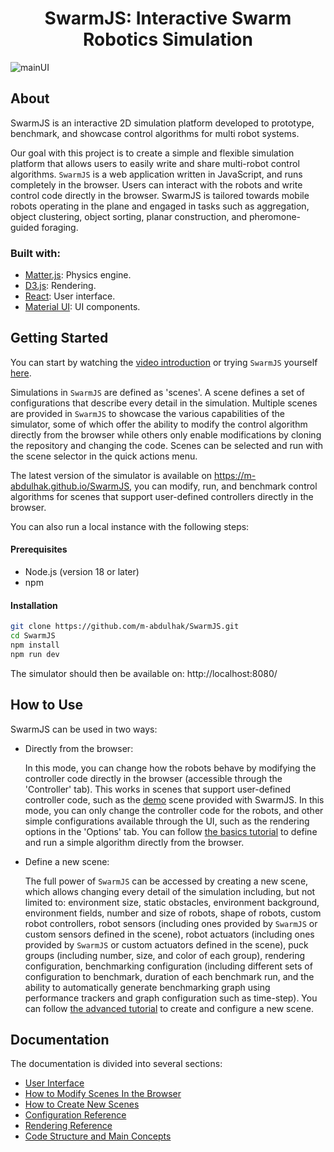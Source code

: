 <h1 align="center" >
SwarmJS: Interactive Swarm Robotics Simulation
</h1>

![mainUI](https://github.com/m-abdulhak/SwarmJS/assets/5468250/8df0998f-d18b-43c2-a09a-dec78cdc28b8)

## About
SwarmJS is an interactive 2D simulation platform developed to prototype, benchmark, and showcase control algorithms for multi robot systems.

Our goal with this project is to create a simple and flexible simulation platform that allows users to easily write and share multi-robot control algorithms. `SwarmJS` is a web application written in JavaScript, and runs completely in the browser. Users can interact with the robots and write control code directly in the browser.
SwarmJS is tailored towards mobile robots operating in the plane and engaged in tasks such as aggregation, object clustering, object sorting, planar construction, and pheromone-guided foraging.

### Built with:
* [Matter.js](https://github.com/liabru/matter-js): Physics engine.
* [D3.js](https://github.com/d3/d3): Rendering. 
* [React](https://github.com/facebook/react): User interface.
* [Material UI](https://github.com/mui/material-ui):  UI components.

## Getting Started

You can start by watching the [video introduction](https://www.youtube.com/watch?v=LUtpTkcM_ZI) or trying `SwarmJS` yourself [here](https://m-abdulhak.github.io/SwarmJS).

Simulations in `SwarmJS` are defined as 'scenes'. A scene defines a set of configurations that describe every detail in the simulation. Multiple scenes are provided in `SwarmJS` to showcase the various capabilities of the simulator, some of which offer the ability to modify the control algorithm directly from the browser while others only enable modifications by cloning the repository and changing the code. Scenes can be selected and run with the scene selector in the quick actions menu.

The latest version of the simulator is available on https://m-abdulhak.github.io/SwarmJS, you can modify, run, and benchmark control algorithms for scenes that support user-defined controllers directly in the browser.

You can also run a local instance with the following steps: 

#### Prerequisites
* Node.js (version 18 or later)
* npm

#### Installation
```sh
git clone https://github.com/m-abdulhak/SwarmJS.git
cd SwarmJS
npm install
npm run dev
```
The simulator should then be available on: http://localhost:8080/

## How to Use
SwarmJS can be used in two ways:

* Directly from the browser:

  In this mode, you can change how the robots behave by modifying the controller code directly in the browser (accessible through the 'Controller' tab). This works in scenes that support user-defined controller code, such as the [demo](https://m-abdulhak.github.io/SwarmJS/?scene=demo) scene provided with SwarmJS.
  In this mode, you can only change the controller code for the robots, and other simple configurations available through the UI, such as the rendering options in the 'Options' tab. You can follow [the basics tutorial](./doc/basics-tutorial.md) to define and run a simple algorithm directly from the browser.

* Define a new scene:

  The full power of `SwarmJS` can be accessed by creating a new scene, which allows changing every detail of the simulation including, but not limited to: environment size, static obstacles, environment background, environment fields, number and size of robots, shape of robots, custom robot controllers, robot sensors (including ones provided by `SwarmJS` or custom sensors defined in the scene), robot actuators (including ones provided by `SwarmJS` or custom actuators defined in the scene), puck groups (including number, size, and color of each group), rendering configuration, benchmarking configuration (including different sets of configuration to benchmark, duration of each benchmark run, and the ability to automatically generate benchmarking graph using performance trackers and graph configuration such as time-step). You can follow [the advanced tutorial](./doc/advanced-tutorial.md) to create and configure a new scene.

## Documentation

The documentation is divided into several sections:
* [User Interface](./doc/user-interface.md)
* [How to Modify Scenes In the Browser](./doc/basics-tutorial.md)
* [How to Create New Scenes](./doc/advanced-tutorial.md)
* [Configuration Reference](./doc/configuration-reference.md)
* [Rendering Reference](./doc/rendering-reference.md)
* [Code Structure and Main Concepts](./doc/code-structure.md)
